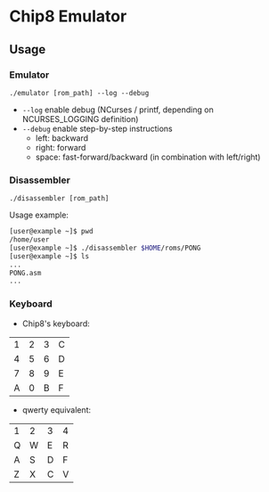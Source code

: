 # Chip8 Emulator

## Usage

### Emulator
```./emulator [rom_path] --log --debug```

- `--log` enable debug (NCurses / printf, depending on NCURSES_LOGGING definition)
- `--debug` enable step-by-step instructions
  - left: backward
  - right: forward
  - space: fast-forward/backward (in combination with left/right)

### Disassembler
```./disassembler [rom_path]```

Usage example:
``` bash
[user@example ~]$ pwd
/home/user
[user@example ~]$ ./disassembler $HOME/roms/PONG
[user@example ~]$ ls
...
PONG.asm
...
```

### Keyboard
- Chip8's keyboard:

|||||
|---|---|---|---|
|1|2|3|C|
|4|5|6|D|
|7|8|9|E|
|A|0|B|F|

- qwerty equivalent:

|||||
|---|---|---|---|
|1|2|3|4|
|Q|W|E|R|
|A|S|D|F|
|Z|X|C|V|